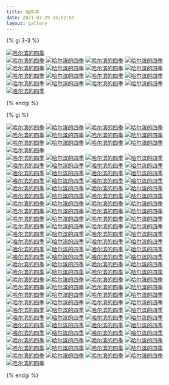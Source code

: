```yaml
---
title: 哈尔滨
date: 2021-07-29 15:52:59
layout: gallery
---
```


{% gi 3-3 %}

[![哈尔滨的四季](harbin/thumbnails/thumb_IMG_20200614_115201.jpg "家")](harbin/IMG_20200614_115201.jpg)         
[![哈尔滨的四季](harbin/thumbnails/thumb_IMG_20200623_165025.jpg "家")](harbin/IMG_20200623_165025.jpg)
[![哈尔滨的四季](harbin/thumbnails/thumb_IMG_20200623_165030.jpg "家")](harbin/IMG_20200623_165030.jpg)
[![哈尔滨的四季](harbin/thumbnails/thumb_IMG_20200627_153214.jpg "家")](harbin/IMG_20200627_153214.jpg)
[![哈尔滨的四季](harbin/thumbnails/thumb_IMG_20200627_154056.jpg "家")](harbin/IMG_20200627_154056.jpg)
[![哈尔滨的四季](harbin/thumbnails/thumb_IMG_20200627_154104.jpg "家")](harbin/IMG_20200627_154104.jpg)
[![哈尔滨的四季](harbin/thumbnails/thumb_IMG_20200627_182758.jpg "家")](harbin/IMG_20200627_182758.jpg)
[![哈尔滨的四季](harbin/thumbnails/thumb_IMG_20200627_182802.jpg "家")](harbin/IMG_20200627_182802.jpg)
[![哈尔滨的四季](harbin/thumbnails/thumb_IMG_20200627_182812.jpg "家")](harbin/IMG_20200627_182812.jpg)
[![哈尔滨的四季](harbin/thumbnails/thumb_IMG_20200627_190507.jpg "家")](harbin/IMG_20200627_190507.jpg)
[![哈尔滨的四季](harbin/thumbnails/thumb_IMG_20200627_190510.jpg "家")](harbin/IMG_20200627_190510.jpg)
[![哈尔滨的四季](harbin/thumbnails/thumb_IMG_20200630_174942.jpg "家")](harbin/IMG_20200630_174942.jpg)
[![哈尔滨的四季](harbin/thumbnails/thumb_IMG_20200630_174946.jpg "家")](harbin/IMG_20200630_174946.jpg)
[![哈尔滨的四季](harbin/thumbnails/thumb_IMG_20200630_174953.jpg "家")](harbin/IMG_20200630_174953.jpg)
[![哈尔滨的四季](harbin/thumbnails/thumb_IMG_20200630_175013.jpg "家")](harbin/IMG_20200630_175013.jpg)
[![哈尔滨的四季](harbin/thumbnails/thumb_IMG_20200630_175019.jpg "家")](harbin/IMG_20200630_175019.jpg)
[![哈尔滨的四季](harbin/thumbnails/thumb_IMG_20200704_160719.jpg "家")](harbin/IMG_20200704_160719.jpg)
[![哈尔滨的四季](harbin/thumbnails/thumb_IMG_20200704_172334.jpg "家")](harbin/IMG_20200704_172334.jpg)

{% endgi %}

{% gi %}

[![哈尔滨的四季](harbin/thumbnails/thumb_IMG_20200705_141609.jpg "家")](harbin/IMG_20200705_141609.jpg)
[![哈尔滨的四季](harbin/thumbnails/thumb_IMG_20200705_141627.jpg "家")](harbin/IMG_20200705_141627.jpg)
[![哈尔滨的四季](harbin/thumbnails/thumb_IMG_20200723_163124.jpg "家")](harbin/IMG_20200723_163124.jpg)
[![哈尔滨的四季](harbin/thumbnails/thumb_IMG_20200723_163141.jpg "家")](harbin/IMG_20200723_163141.jpg)
[![哈尔滨的四季](harbin/thumbnails/thumb_IMG_20200723_163249.jpg "家")](harbin/IMG_20200723_163249.jpg)
[![哈尔滨的四季](harbin/thumbnails/thumb_IMG_20200723_163358.jpg "家")](harbin/IMG_20200723_163358.jpg)
[![哈尔滨的四季](harbin/thumbnails/thumb_IMG_20200723_172114.jpg "家")](harbin/IMG_20200723_172114.jpg)
[![哈尔滨的四季](harbin/thumbnails/thumb_IMG_20200723_174912.jpg "家")](harbin/IMG_20200723_174912.jpg)
[![哈尔滨的四季](harbin/thumbnails/thumb_IMG_20200725_192123.jpg "家")](harbin/IMG_20200725_192123.jpg)
[![哈尔滨的四季](harbin/thumbnails/thumb_IMG_20200726_183621.jpg "家")](harbin/IMG_20200726_183621.jpg)
[![哈尔滨的四季](harbin/thumbnails/thumb_IMG_20200726_183634.jpg "家")](harbin/IMG_20200726_183634.jpg)
[![哈尔滨的四季](harbin/thumbnails/thumb_IMG_20200726_183638.jpg "家")](harbin/IMG_20200726_183638.jpg)
[![哈尔滨的四季](harbin/thumbnails/thumb_IMG_20200729_184506.jpg "家")](harbin/IMG_20200729_184506.jpg)        
[![哈尔滨的四季](harbin/thumbnails/thumb_IMG_20200729_192112.jpg "家")](harbin/IMG_20200729_192112.jpg) 
[![哈尔滨的四季](harbin/thumbnails/thumb_IMG_20200729_192116.jpg "家")](harbin/IMG_20200729_192116.jpg) 
[![哈尔滨的四季](harbin/thumbnails/thumb_IMG_20200729_192904.jpg "家")](harbin/IMG_20200729_192904.jpg) 
[![哈尔滨的四季](harbin/thumbnails/thumb_IMG_20200729_192935.jpg "家")](harbin/IMG_20200729_192935.jpg) 
[![哈尔滨的四季](harbin/thumbnails/thumb_IMG_20200729_192940.jpg "家")](harbin/IMG_20200729_192940.jpg) 
[![哈尔滨的四季](harbin/thumbnails/thumb_IMG_20200729_192955.jpg "家")](harbin/IMG_20200729_192955.jpg) 
[![哈尔滨的四季](harbin/thumbnails/thumb_IMG_20200729_193505.jpg "家")](harbin/IMG_20200729_193505.jpg) 
[![哈尔滨的四季](harbin/thumbnails/thumb_IMG_20200729_193543.jpg "家")](harbin/IMG_20200729_193543.jpg) 
[![哈尔滨的四季](harbin/thumbnails/thumb_IMG_20200730_183144.jpg "家")](harbin/IMG_20200730_183144.jpg) 
[![哈尔滨的四季](harbin/thumbnails/thumb_IMG_20200802_204415.jpg "家")](harbin/IMG_20200802_204415.jpg) 
[![哈尔滨的四季](harbin/thumbnails/thumb_IMG_20200804_185146.jpg "家")](harbin/IMG_20200804_185146.jpg) 
[![哈尔滨的四季](harbin/thumbnails/thumb_IMG_20200804_185154.jpg "家")](harbin/IMG_20200804_185154.jpg) 
[![哈尔滨的四季](harbin/thumbnails/thumb_IMG_20200804_190447.jpg "家")](harbin/IMG_20200804_190447.jpg) 
[![哈尔滨的四季](harbin/thumbnails/thumb_IMG_20200805_184058.jpg "家")](harbin/IMG_20200805_184058.jpg) 
[![哈尔滨的四季](harbin/thumbnails/thumb_IMG_20200805_184115.jpg "家")](harbin/IMG_20200805_184115.jpg) 
[![哈尔滨的四季](harbin/thumbnails/thumb_IMG_20200805_184149.jpg "家")](harbin/IMG_20200805_184149.jpg) 
[![哈尔滨的四季](harbin/thumbnails/thumb_IMG_20200805_184236.jpg "家")](harbin/IMG_20200805_184236.jpg) 
[![哈尔滨的四季](harbin/thumbnails/thumb_IMG_20200805_192346.jpg "家")](harbin/IMG_20200805_192346.jpg) 
[![哈尔滨的四季](harbin/thumbnails/thumb_IMG_20200805_192351.jpg "家")](harbin/IMG_20200805_192351.jpg) 
[![哈尔滨的四季](harbin/thumbnails/thumb_IMG_20200805_192858.jpg "家")](harbin/IMG_20200805_192858.jpg) 
[![哈尔滨的四季](harbin/thumbnails/thumb_IMG_20200805_192943.jpg "家")](harbin/IMG_20200805_192943.jpg) 
[![哈尔滨的四季](harbin/thumbnails/thumb_IMG_20200805_194951.jpg "家")](harbin/IMG_20200805_194951.jpg) 
[![哈尔滨的四季](harbin/thumbnails/thumb_IMG_20200805_195017.jpg "家")](harbin/IMG_20200805_195017.jpg) 
[![哈尔滨的四季](harbin/thumbnails/thumb_IMG_20200806_163559.jpg "家")](harbin/IMG_20200806_163559.jpg) 
[![哈尔滨的四季](harbin/thumbnails/thumb_IMG_20200806_163611.jpg "家")](harbin/IMG_20200806_163611.jpg) 
[![哈尔滨的四季](harbin/thumbnails/thumb_IMG_20200806_164255.jpg "家")](harbin/IMG_20200806_164255.jpg) 
[![哈尔滨的四季](harbin/thumbnails/thumb_IMG_20200806_182704.jpg "家")](harbin/IMG_20200806_182704.jpg) 
[![哈尔滨的四季](harbin/thumbnails/thumb_IMG_20200806_182915.jpg "家")](harbin/IMG_20200806_182915.jpg) 
[![哈尔滨的四季](harbin/thumbnails/thumb_IMG_20200806_190422.jpg "家")](harbin/IMG_20200806_190422.jpg) 
[![哈尔滨的四季](harbin/thumbnails/thumb_IMG_20200806_191633.jpg "家")](harbin/IMG_20200806_191633.jpg) 
[![哈尔滨的四季](harbin/thumbnails/thumb_IMG_20200806_191714.jpg "家")](harbin/IMG_20200806_191714.jpg) 
[![哈尔滨的四季](harbin/thumbnails/thumb_IMG_20200806_191720.jpg "家")](harbin/IMG_20200806_191720.jpg) 
[![哈尔滨的四季](harbin/thumbnails/thumb_IMG_20200806_191728.jpg "家")](harbin/IMG_20200806_191728.jpg) 
[![哈尔滨的四季](harbin/thumbnails/thumb_IMG_20200806_191734.jpg "家")](harbin/IMG_20200806_191734.jpg) 
[![哈尔滨的四季](harbin/thumbnails/thumb_IMG_20200806_191750.jpg "家")](harbin/IMG_20200806_191750.jpg) 
[![哈尔滨的四季](harbin/thumbnails/thumb_IMG_20200806_191809.jpg "家")](harbin/IMG_20200806_191809.jpg) 
[![哈尔滨的四季](harbin/thumbnails/thumb_IMG_20200806_191926.jpg "家")](harbin/IMG_20200806_191926.jpg) 
[![哈尔滨的四季](harbin/thumbnails/thumb_IMG_20200806_193105.jpg "家")](harbin/IMG_20200806_193105.jpg) 
[![哈尔滨的四季](harbin/thumbnails/thumb_IMG_20200806_193111.jpg "家")](harbin/IMG_20200806_193111.jpg) 
[![哈尔滨的四季](harbin/thumbnails/thumb_IMG_20200811_173746.jpg "家")](harbin/IMG_20200811_173746.jpg) 
[![哈尔滨的四季](harbin/thumbnails/thumb_IMG_20200811_180144.jpg "家")](harbin/IMG_20200811_180144.jpg) 
[![哈尔滨的四季](harbin/thumbnails/thumb_IMG_20200811_183425.jpg "家")](harbin/IMG_20200811_183425.jpg) 
[![哈尔滨的四季](harbin/thumbnails/thumb_IMG_20200811_183429.jpg "家")](harbin/IMG_20200811_183429.jpg) 
[![哈尔滨的四季](harbin/thumbnails/thumb_IMG_20200811_183432.jpg "家")](harbin/IMG_20200811_183432.jpg) 
[![哈尔滨的四季](harbin/thumbnails/thumb_IMG_20200811_183435.jpg "家")](harbin/IMG_20200811_183435.jpg) 
[![哈尔滨的四季](harbin/thumbnails/thumb_IMG_20200819_183546.jpg "家")](harbin/IMG_20200819_183546.jpg) 
[![哈尔滨的四季](harbin/thumbnails/thumb_IMG_20200819_184133.jpg "家")](harbin/IMG_20200819_184133.jpg) 
[![哈尔滨的四季](harbin/thumbnails/thumb_IMG_20200819_184135.jpg "家")](harbin/IMG_20200819_184135.jpg) 
[![哈尔滨的四季](harbin/thumbnails/thumb_IMG_20200821_175113.jpg "家")](harbin/IMG_20200821_175113.jpg) 
[![哈尔滨的四季](harbin/thumbnails/thumb_IMG_20200824_152348.jpg "家")](harbin/IMG_20200824_152348.jpg) 
[![哈尔滨的四季](harbin/thumbnails/thumb_IMG_20200830_174037.jpg "家")](harbin/IMG_20200830_174037.jpg) 
[![哈尔滨的四季](harbin/thumbnails/thumb_IMG_20200831_150250.jpg "家")](harbin/IMG_20200831_150250.jpg) 
[![哈尔滨的四季](harbin/thumbnails/thumb_IMG_20200831_151523.jpg "家")](harbin/IMG_20200831_151523.jpg) 
[![哈尔滨的四季](harbin/thumbnails/thumb_IMG_20200831_151659.jpg "家")](harbin/IMG_20200831_151659.jpg) 
[![哈尔滨的四季](harbin/thumbnails/thumb_IMG_20200901_175639.jpg "家")](harbin/IMG_20200901_175639.jpg) 
[![哈尔滨的四季](harbin/thumbnails/thumb_IMG_20200901_180533.jpg "家")](harbin/IMG_20200901_180533.jpg) 
[![哈尔滨的四季](harbin/thumbnails/thumb_IMG_20200901_190557.jpg "家")](harbin/IMG_20200901_190557.jpg) 
[![哈尔滨的四季](harbin/thumbnails/thumb_IMG_20200901_194535.jpg "家")](harbin/IMG_20200901_194535.jpg) 
[![哈尔滨的四季](harbin/thumbnails/thumb_IMG_20200901_194610.jpg "家")](harbin/IMG_20200901_194610.jpg) 
[![哈尔滨的四季](harbin/thumbnails/thumb_IMG_20200904_145612.jpg "家")](harbin/IMG_20200904_145612.jpg) 
[![哈尔滨的四季](harbin/thumbnails/thumb_IMG_20200904_150504.jpg "家")](harbin/IMG_20200904_150504.jpg) 
[![哈尔滨的四季](harbin/thumbnails/thumb_IMG_20200904_150515.jpg "家")](harbin/IMG_20200904_150515.jpg) 
[![哈尔滨的四季](harbin/thumbnails/thumb_IMG_20200904_150533.jpg "家")](harbin/IMG_20200904_150533.jpg) 
[![哈尔滨的四季](harbin/thumbnails/thumb_IMG_20200904_150535.jpg "家")](harbin/IMG_20200904_150535.jpg) 
[![哈尔滨的四季](harbin/thumbnails/thumb_IMG_20200904_151107.jpg "家")](harbin/IMG_20200904_151107.jpg) 
[![哈尔滨的四季](harbin/thumbnails/thumb_IMG_20200904_171156.jpg "家")](harbin/IMG_20200904_171156.jpg) 
[![哈尔滨的四季](harbin/thumbnails/thumb_IMG_20200913_173230.jpg "家")](harbin/IMG_20200913_173230.jpg) 
[![哈尔滨的四季](harbin/thumbnails/thumb_IMG_20200913_173235.jpg "家")](harbin/IMG_20200913_173235.jpg) 
[![哈尔滨的四季](harbin/thumbnails/thumb_IMG_20200913_173340.jpg "家")](harbin/IMG_20200913_173340.jpg) 
[![哈尔滨的四季](harbin/thumbnails/thumb_IMG_20200913_173352.jpg "家")](harbin/IMG_20200913_173352.jpg) 
[![哈尔滨的四季](harbin/thumbnails/thumb_IMG_20200913_173353.jpg "家")](harbin/IMG_20200913_173353.jpg) 
[![哈尔滨的四季](harbin/thumbnails/thumb_IMG_20200913_173736.jpg "家")](harbin/IMG_20200913_173736.jpg) 
[![哈尔滨的四季](harbin/thumbnails/thumb_IMG_20200913_173739.jpg "家")](harbin/IMG_20200913_173739.jpg) 
[![哈尔滨的四季](harbin/thumbnails/thumb_IMG_20200913_173746.jpg "家")](harbin/IMG_20200913_173746.jpg) 
[![哈尔滨的四季](harbin/thumbnails/thumb_IMG_20200920_181618.jpg "家")](harbin/IMG_20200920_181618.jpg) 
[![哈尔滨的四季](harbin/thumbnails/thumb_IMG_20200921_122535.jpg "家")](harbin/IMG_20200921_122535.jpg) 
[![哈尔滨的四季](harbin/thumbnails/thumb_IMG_20200923_172311.jpg "家")](harbin/IMG_20200923_172311.jpg) 
[![哈尔滨的四季](harbin/thumbnails/thumb_IMG_20200923_172323.jpg "家")](harbin/IMG_20200923_172323.jpg) 
[![哈尔滨的四季](harbin/thumbnails/thumb_IMG_20200926_170710.jpg "家")](harbin/IMG_20200926_170710.jpg) 
[![哈尔滨的四季](harbin/thumbnails/thumb_IMG_20200926_170713.jpg "家")](harbin/IMG_20200926_170713.jpg) 
[![哈尔滨的四季](harbin/thumbnails/thumb_IMG_20200926_170722.jpg "家")](harbin/IMG_20200926_170722.jpg) 
[![哈尔滨的四季](harbin/thumbnails/thumb_IMG_20200928_154155.jpg "家")](harbin/IMG_20200928_154155.jpg) 
[![哈尔滨的四季](harbin/thumbnails/thumb_IMG_20200928_154209.jpg "家")](harbin/IMG_20200928_154209.jpg) 
[![哈尔滨的四季](harbin/thumbnails/thumb_IMG_20200928_154214.jpg "家")](harbin/IMG_20200928_154214.jpg) 
[![哈尔滨的四季](harbin/thumbnails/thumb_IMG_20200928_174457.jpg "家")](harbin/IMG_20200928_174457.jpg) 
[![哈尔滨的四季](harbin/thumbnails/thumb_IMG_20201012_152517.jpg "家")](harbin/IMG_20201012_152517.jpg) 
[![哈尔滨的四季](harbin/thumbnails/thumb_IMG_20201012_162054.jpg "家")](harbin/IMG_20201012_162054.jpg) 
[![哈尔滨的四季](harbin/thumbnails/thumb_IMG_20201012_162114.jpg "家")](harbin/IMG_20201012_162114.jpg) 
[![哈尔滨的四季](harbin/thumbnails/thumb_IMG_20201016_164058.jpg "家")](harbin/IMG_20201016_164058.jpg) 
[![哈尔滨的四季](harbin/thumbnails/thumb_IMG_20201016_164108.jpg "家")](harbin/IMG_20201016_164108.jpg) 
[![哈尔滨的四季](harbin/thumbnails/thumb_IMG_20201017_155907.jpg "家")](harbin/IMG_20201017_155907.jpg) 
[![哈尔滨的四季](harbin/thumbnails/thumb_IMG_20201017_165127.jpg "家")](harbin/IMG_20201017_165127.jpg) 
[![哈尔滨的四季](harbin/thumbnails/thumb_IMG_20201017_165132.jpg "家")](harbin/IMG_20201017_165132.jpg) 
[![哈尔滨的四季](harbin/thumbnails/thumb_IMG_20201017_165144.jpg "家")](harbin/IMG_20201017_165144.jpg) 
[![哈尔滨的四季](harbin/thumbnails/thumb_IMG_20201017_165220.jpg "家")](harbin/IMG_20201017_165220.jpg) 
[![哈尔滨的四季](harbin/thumbnails/thumb_IMG_20201017_165229.jpg "家")](harbin/IMG_20201017_165229.jpg) 
[![哈尔滨的四季](harbin/thumbnails/thumb_IMG_20201017_165243.jpg "家")](harbin/IMG_20201017_165243.jpg) 
[![哈尔滨的四季](harbin/thumbnails/thumb_IMG_20201020_141749.jpg "家")](harbin/IMG_20201020_141749.jpg) 
[![哈尔滨的四季](harbin/thumbnails/thumb_IMG_20201029_153813.jpg "家")](harbin/IMG_20201029_153813.jpg) 
[![哈尔滨的四季](harbin/thumbnails/thumb_IMG_20201105_140516.jpg "家")](harbin/IMG_20201105_140516.jpg) 
[![哈尔滨的四季](harbin/thumbnails/thumb_IMG_20201105_161219.jpg "家")](harbin/IMG_20201105_161219.jpg) 
[![哈尔滨的四季](harbin/thumbnails/thumb_IMG_20201105_161226.jpg "家")](harbin/IMG_20201105_161226.jpg) 
[![哈尔滨的四季](harbin/thumbnails/thumb_IMG_20201105_162228.jpg "家")](harbin/IMG_20201105_162228.jpg) 
[![哈尔滨的四季](harbin/thumbnails/thumb_IMG_20201119_162001.jpg "家")](harbin/IMG_20201119_162001.jpg) 
[![哈尔滨的四季](harbin/thumbnails/thumb_IMG_20201119_162027.jpg "家")](harbin/IMG_20201119_162027.jpg) 
[![哈尔滨的四季](harbin/thumbnails/thumb_IMG_20201119_162031.jpg "家")](harbin/IMG_20201119_162031.jpg) 
[![哈尔滨的四季](harbin/thumbnails/thumb_IMG_20201119_162242.jpg "家")](harbin/IMG_20201119_162242.jpg) 
[![哈尔滨的四季](harbin/thumbnails/thumb_IMG_20210204_122006.jpg "家")](harbin/IMG_20210204_122006.jpg) 
[![哈尔滨的四季](harbin/thumbnails/thumb_IMG_20210204_122012.jpg "家")](harbin/IMG_20210204_122012.jpg)

{% endgi %}